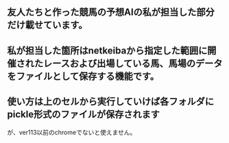 ## 友人たちと作った競馬の予想AIの私が担当した部分だけ載せています。
## 私が担当した箇所はnetkeibaから指定した範囲に開催されたレースおよび出場している馬、馬場のデータをファイルとして保存する機能です。
## 使い方は上のセルから実行していけば各フォルダにpickle形式のファイルが保存されます
が、ver113以前のchromeでないと使えません。
